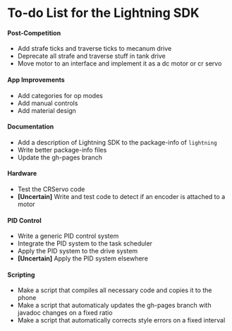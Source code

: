 # To-do List for the Lightning SDK

#### Post-Competition
* Add strafe ticks and traverse ticks to mecanum drive
* Deprecate all strafe and traverse stuff in tank drive
* Move motor to an interface and implement it as a dc motor or cr servo

#### App Improvements
* Add categories for op modes
* Add manual controls
* Add material design

#### Documentation
* Add a description of Lightning SDK to the package-info of `lightning`
* Write better package-info files
* Update the gh-pages branch

#### Hardware
* Test the CRServo code
* __[Uncertain]__ Write and test code to detect if an encoder is attached to a motor

#### PID Control
* Write a generic PID control system
* Integrate the PID system to the task scheduler
* Apply the PID system to the drive system
* __[Uncertain]__ Apply the PID system elsewhere

#### Scripting
* Make a script that compiles all necessary code and copies it to the phone
* Make a script that automaticaly updates the gh-pages branch with javadoc changes on a fixed ratio
* Make a script that automatically corrects style errors on a fixed interval
